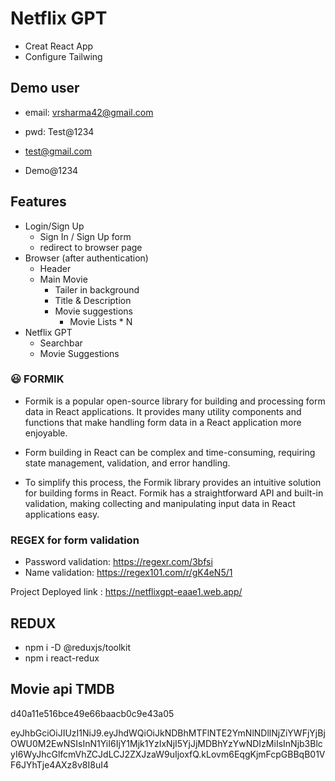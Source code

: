 # Netflix GPT

- Creat React App
- Configure Tailwing

## Demo user

- email: vrsharma42@gmail.com
- pwd: Test@1234

- test@gmail.com
- Demo@1234

## Features

- Login/Sign Up
  - Sign In / Sign Up form
  - redirect to browser page
- Browser (after authentication)
  - Header
  - Main Movie
    - Tailer in background
    - Title & Description
    - Movie suggestions
      - Movie Lists \* N
- Netflix GPT
  - Searchbar
  - Movie Suggestions

### 😃 FORMIK

- Formik is a popular open-source library for building and processing form data in React applications. It provides many utility components and functions that make handling form data in a React application more enjoyable.

- Form building in React can be complex and time-consuming, requiring state management, validation, and error handling.

- To simplify this process, the Formik library provides an intuitive solution for building forms in React. Formik has a straightforward API and built-in validation, making collecting and manipulating input data in React applications easy.

### REGEX for form validation

- Password validation: https://regexr.com/3bfsi
- Name validation: https://regex101.com/r/gK4eN5/1

Project Deployed link : https://netflixgpt-eaae1.web.app/

## REDUX

- npm i -D @reduxjs/toolkit
- npm i react-redux

## Movie api TMDB

d40a11e516bce49e66baacb0c9e43a05

eyJhbGciOiJIUzI1NiJ9.eyJhdWQiOiJkNDBhMTFlNTE2YmNlNDllNjZiYWFjYjBjOWU0M2EwNSIsInN1YiI6IjY1Mjk1YzIxNjI5YjJjMDBhYzYwNDIzMiIsInNjb3BlcyI6WyJhcGlfcmVhZCJdLCJ2ZXJzaW9uIjoxfQ.kLovm6EqgKjmFcpGBBqB01VF6JYhTje4AXz8v8I8uI4
